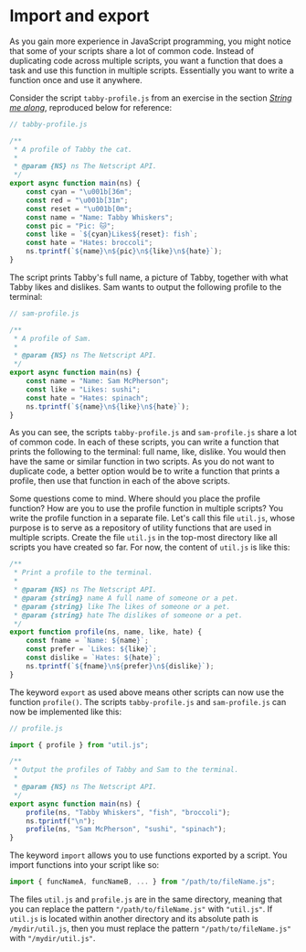 # Import and export

As you gain more experience in JavaScript programming, you might notice that
some of your scripts share a lot of common code. Instead of duplicating code
across multiple scripts, you want a function that does a task and use this
function in multiple scripts. Essentially you want to write a function once and
use it anywhere.

Consider the script `tabby-profile.js` from an exercise in the section
[_String me along_](data.md#string-me-along), reproduced below for reference:

```js
// tabby-profile.js

/**
 * A profile of Tabby the cat.
 *
 * @param {NS} ns The Netscript API.
 */
export async function main(ns) {
    const cyan = "\u001b[36m";
    const red = "\u001b[31m";
    const reset = "\u001b[0m";
    const name = "Name: Tabby Whiskers";
    const pic = "Pic: 🐱";
    const like = `${cyan}Likes${reset}: fish`;
    const hate = "Hates: broccoli";
    ns.tprintf(`${name}\n${pic}\n${like}\n${hate}`);
}
```

The script prints Tabby's full name, a picture of Tabby, together with what
Tabby likes and dislikes. Sam wants to output the following profile to the
terminal:

```js
// sam-profile.js

/**
 * A profile of Sam.
 *
 * @param {NS} ns The Netscript API.
 */
export async function main(ns) {
    const name = "Name: Sam McPherson";
    const like = "Likes: sushi";
    const hate = "Hates: spinach";
    ns.tprintf(`${name}\n${like}\n${hate}`);
}
```

As you can see, the scripts `tabby-profile.js` and `sam-profile.js` share a lot
of common code. In each of these scripts, you can write a function that prints
the following to the terminal: full name, like, dislike. You would then have the
same or similar function in two scripts. As you do not want to duplicate code, a
better option would be to write a function that prints a profile, then use that
function in each of the above scripts.

Some questions come to mind. Where should you place the profile function? How
are you to use the profile function in multiple scripts? You write the profile
function in a separate file. Let's call this file `util.js`, whose purpose is to
serve as a repository of utility functions that are used in multiple scripts.
Create the file `util.js` in the top-most directory like all scripts you have
created so far. For now, the content of `util.js` is like this:

```js
/**
 * Print a profile to the terminal.
 *
 * @param {NS} ns The Netscript API.
 * @param {string} name A full name of someone or a pet.
 * @param {string} like The likes of someone or a pet.
 * @param {string} hate The dislikes of someone or a pet.
 */
export function profile(ns, name, like, hate) {
    const fname = `Name: ${name}`;
    const prefer = `Likes: ${like}`;
    const dislike = `Hates: ${hate}`;
    ns.tprintf(`${fname}\n${prefer}\n${dislike}`);
}
```

The keyword `export` as used above means other scripts can now use the function
`profile()`. The scripts `tabby-profile.js` and `sam-profile.js` can now be
implemented like this:

```js
// profile.js

import { profile } from "util.js";

/**
 * Output the profiles of Tabby and Sam to the terminal.
 *
 * @param {NS} ns The Netscript API.
 */
export async function main(ns) {
    profile(ns, "Tabby Whiskers", "fish", "broccoli");
    ns.tprintf("\n");
    profile(ns, "Sam McPherson", "sushi", "spinach");
}
```

The keyword `import` allows you to use functions exported by a script. You
import functions into your script like so:

```js
import { funcNameA, funcNameB, ... } from "/path/to/fileName.js";
```

The files `util.js` and `profile.js` are in the same directory, meaning that you
can replace the pattern `"/path/to/fileName.js"` with `"util.js"`. If `util.js`
is located within another directory and its absolute path is `/mydir/util.js`,
then you must replace the pattern `"/path/to/fileName.js"` with
`"/mydir/util.js"`.
